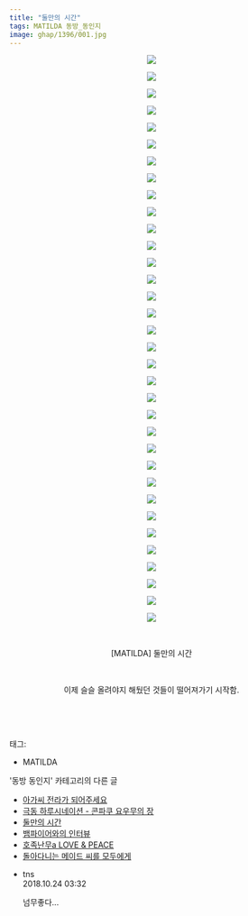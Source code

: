 ```yaml
---
title: "둘만의 시간"
tags: MATILDA 동방_동인지
image: ghap/1396/001.jpg
---
```

<div class="article">
<p style="text-align: center; clear: none; float: none;"><img src="{{ site.nasurl }}/ghap/1396/001.jpg"/></p>
<p style="text-align: center; clear: none; float: none;"><img src="{{ site.nasurl }}/ghap/1396/002.jpg"/></p>
<p style="text-align: center; clear: none; float: none;"><img src="{{ site.nasurl }}/ghap/1396/003.jpg"/></p>
<p style="text-align: center; clear: none; float: none;"><img src="{{ site.nasurl }}/ghap/1396/004.jpg"/></p>
<p style="text-align: center; clear: none; float: none;"><img src="{{ site.nasurl }}/ghap/1396/005.jpg"/></p>
<p style="text-align: center; clear: none; float: none;"><img src="{{ site.nasurl }}/ghap/1396/006.jpg"/></p>
<p style="text-align: center; clear: none; float: none;"><img src="{{ site.nasurl }}/ghap/1396/007.jpg"/></p>
<p style="text-align: center; clear: none; float: none;"><img src="{{ site.nasurl }}/ghap/1396/008.jpg"/></p>
<p style="text-align: center; clear: none; float: none;"><img src="{{ site.nasurl }}/ghap/1396/009.jpg"/></p>
<p style="text-align: center; clear: none; float: none;"><img src="{{ site.nasurl }}/ghap/1396/010.jpg"/></p>
<p style="text-align: center; clear: none; float: none;"><img src="{{ site.nasurl }}/ghap/1396/011.jpg"/></p>
<p style="text-align: center; clear: none; float: none;"><img src="{{ site.nasurl }}/ghap/1396/012.jpg"/></p>
<p style="text-align: center; clear: none; float: none;"><img src="{{ site.nasurl }}/ghap/1396/013.jpg"/></p>
<p style="text-align: center; clear: none; float: none;"><img src="{{ site.nasurl }}/ghap/1396/014.jpg"/></p>
<p style="text-align: center; clear: none; float: none;"><img src="{{ site.nasurl }}/ghap/1396/015.jpg"/></p>
<p style="text-align: center; clear: none; float: none;"><img src="{{ site.nasurl }}/ghap/1396/016.jpg"/></p>
<p style="text-align: center; clear: none; float: none;"><img src="{{ site.nasurl }}/ghap/1396/017.jpg"/></p>
<p style="text-align: center; clear: none; float: none;"><img src="{{ site.nasurl }}/ghap/1396/018.jpg"/></p>
<p style="text-align: center; clear: none; float: none;"><img src="{{ site.nasurl }}/ghap/1396/019.jpg"/></p>
<p style="text-align: center; clear: none; float: none;"><img src="{{ site.nasurl }}/ghap/1396/020.jpg"/></p>
<p style="text-align: center; clear: none; float: none;"><img src="{{ site.nasurl }}/ghap/1396/021.jpg"/></p>
<p style="text-align: center; clear: none; float: none;"><img src="{{ site.nasurl }}/ghap/1396/022.jpg"/></p>
<p style="text-align: center; clear: none; float: none;"><img src="{{ site.nasurl }}/ghap/1396/023.jpg"/></p>
<p style="text-align: center; clear: none; float: none;"><img src="{{ site.nasurl }}/ghap/1396/024.jpg"/></p>
<p style="text-align: center; clear: none; float: none;"><img src="{{ site.nasurl }}/ghap/1396/025.jpg"/></p>
<p style="text-align: center; clear: none; float: none;"><img src="{{ site.nasurl }}/ghap/1396/026.jpg"/></p>
<p style="text-align: center; clear: none; float: none;"><img src="{{ site.nasurl }}/ghap/1396/027.jpg"/></p>
<p style="text-align: center; clear: none; float: none;"><img src="{{ site.nasurl }}/ghap/1396/028.jpg"/></p>
<p style="text-align: center; clear: none; float: none;"><img src="{{ site.nasurl }}/ghap/1396/029.jpg"/></p>
<p style="text-align: center; clear: none; float: none;"><img src="{{ site.nasurl }}/ghap/1396/030.jpg"/></p>
<p style="text-align: center; clear: none; float: none;"><img src="{{ site.nasurl }}/ghap/1396/031.jpg"/></p>
<p style="text-align: center; clear: none; float: none;"><img src="{{ site.nasurl }}/ghap/1396/032.jpg"/></p>
<p style="text-align: center; clear: none; float: none;"><img src="{{ site.nasurl }}/ghap/1396/033.jpg"/></p>
<p style="text-align: center; clear: none; float: none;"><img src="{{ site.nasurl }}/ghap/1396/034.jpg"/></p>
<p style="text-align: center; clear: none; float: none;"><br/></p>
<p style="text-align: center; clear: none; float: none;">[MATILDA] 둘만의 시간</p>
<p style="text-align: center; clear: none; float: none;"><br/></p>
<p style="text-align: center; clear: none; float: none;">이제 슬슬 올려야지 해뒀던 것들이 떨어져가기 시작함.</p>
<p style="text-align: center; clear: none; float: none;"><br/></p>
<p><br/></p>
</div><div class="tagTrail">
<p>태그: </p>
<ul>
<li>MATILDA</li>
</ul>
</div><div class="another">
<p>'동방 동인지' 카테고리의 다른 글</p>
<ul>
<li><a href="/2016-08-07-ghap_1398">아가씨 전라가 되어주세요</a></li>
<li><a href="/2016-08-07-ghap_1397">극동 하루시네이션 - 콘파쿠 요우무의 장</a></li>
<li><a href="/2016-08-07-ghap_1396">둘만의 시간</a></li>
<li><a href="/2016-08-07-ghap_1395">뱀파이어와의 인터뷰</a></li>
<li><a href="/2016-08-07-ghap_1394">호족난무a LOVE &amp; PEACE</a></li>
<li><a href="/2016-08-07-ghap_1393">돌아다니는 메이드 씨를 모두에게</a></li>
</ul>
</div><div class="cb_module cb_fluid">
<div class="cb_wrt cb_profile">
<div class="comment">
<ul>
<li class="cb_thumb_off" id="comment15361069">
<div class="cb_comment_area">
<div class="cb_info_area">
<div class="cb_section">
<span class="cb_nick_name">tns</span>
</div>
<div class="cb_section">
<span class="cb_date">2018.10.24 03:32 </span>
</div>
</div>
<div class="cb_dsc_comment">
<p class="cb_dsc">
											넘무좋다...
										</p>
</div>
</div></li>
</ul>
</div>
</div><!-- commentList close -->
</div>
<br/>
<p id="refer"></p>
<br/>
